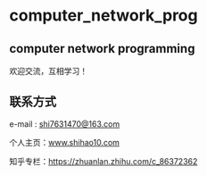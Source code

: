 # computer_network_prog

## computer network programming

欢迎交流，互相学习！

## 联系方式

e-mail  : shi7631470@163.com

个人主页：www.shihao10.com

知乎专栏：https://zhuanlan.zhihu.com/c_86372362

